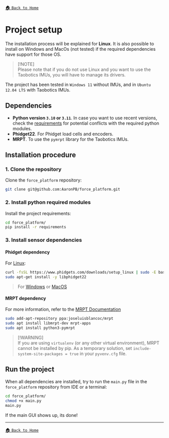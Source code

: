[:house: `Back to Home`](../home.md)

# Project setup

The installation process will be explained for **Linux**. It is also possible to install on Windows and MacOs (not tested) if the required dependencies have support for those OS.

> [!NOTE]\
> Please note that if you do not use Linux and you want to use the Taobotics IMUs, you will have to manage its drivers.

The project has been tested in `Windows 11` without IMUs, and in `Ubuntu 12.04 LTS` with Taobotics IMUs.

## Dependencies

- **Python version `3.10` or `3.11`**. In case you want to use recent versions, check the [requirements](../../requirements.txt) for potential conflicts with the required python modules.
- **Phidget22**. For Phidget load cells and encoders.
- **MRPT**. To use the `pymrpt` library for the Taobotics IMUs.

## Installation procedure

### 1. Clone the repository

Clone the `force_platform` repository:

```bash
git clone git@github.com:AaronPB/force_platform.git
```

### 2. Install python required modules

Install the project requirements:

```bash
cd force_platform/
pip install -r requirements
```

### 3. Install sensor dependencies

#### Phidget dependency

For [Linux](https://www.phidgets.com/docs/OS_-_Linux#Quick_Downloads):

```bash
curl -fsSL https://www.phidgets.com/downloads/setup_linux | sudo -E bash - &&\
sudo apt-get install -y libphidget22
```

> For [Windows](https://www.phidgets.com/docs/OS_-_Windows#Quick_Downloads) or [MacOS](https://www.phidgets.com/docs/OS_-_macOS#Quick_Downloads)

#### MRPT dependency

For more information, refer to the [MRPT Documentation](https://docs.mrpt.org/reference/latest/download-mrpt.html#debian-ubuntu-ppa)

```bash
sudo add-apt-repository ppa:joseluisblancoc/mrpt
sudo apt install libmrpt-dev mrpt-apps
sudo apt install python3-pymrpt
```

> [!WARNING]\
> If you are using `virtualenv` (or any other virtual environment), MRPT cannot be installed by pip. As a temporary solution, set `include-system-site-packages = true` in your `pyvenv.cfg` file.

## Run the project

When all dependencies are installed, try to run the `main.py` file in the `force_platform` repository from IDE or a terminal:

```bash
cd force_platform/
chmod +x main.py
main.py
```

If the main GUI shows up, its done!

---

[:house: `Back to Home`](../home.md)
